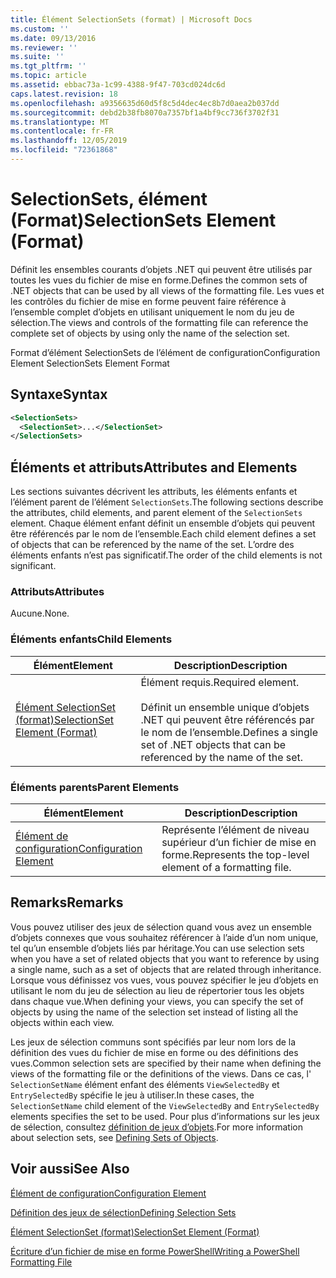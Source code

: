 ```yaml
---
title: Élément SelectionSets (format) | Microsoft Docs
ms.custom: ''
ms.date: 09/13/2016
ms.reviewer: ''
ms.suite: ''
ms.tgt_pltfrm: ''
ms.topic: article
ms.assetid: ebbac73a-1c99-4388-9f47-703cd024dc6d
caps.latest.revision: 18
ms.openlocfilehash: a9356635d60d5f8c5d4dec4ec8b7d0aea2b037dd
ms.sourcegitcommit: debd2b38fb8070a7357bf1a4bf9cc736f3702f31
ms.translationtype: MT
ms.contentlocale: fr-FR
ms.lasthandoff: 12/05/2019
ms.locfileid: "72361868"
---
```

# <a name="selectionsets-element-format"></a><span data-ttu-id="edafb-102">SelectionSets, élément (Format)</span><span class="sxs-lookup"><span data-stu-id="edafb-102">SelectionSets Element (Format)</span></span>

<span data-ttu-id="edafb-103">Définit les ensembles courants d’objets .NET qui peuvent être utilisés par toutes les vues du fichier de mise en forme.</span><span class="sxs-lookup"><span data-stu-id="edafb-103">Defines the common sets of .NET objects that can be used by all views of the formatting file.</span></span> <span data-ttu-id="edafb-104">Les vues et les contrôles du fichier de mise en forme peuvent faire référence à l’ensemble complet d’objets en utilisant uniquement le nom du jeu de sélection.</span><span class="sxs-lookup"><span data-stu-id="edafb-104">The views and controls of the formatting file can reference the complete set of objects by using only the name of the selection set.</span></span>

<span data-ttu-id="edafb-105">Format d’élément SelectionSets de l’élément de configuration</span><span class="sxs-lookup"><span data-stu-id="edafb-105">Configuration Element SelectionSets Element Format</span></span>

## <a name="syntax"></a><span data-ttu-id="edafb-106">Syntaxe</span><span class="sxs-lookup"><span data-stu-id="edafb-106">Syntax</span></span>

```xml
<SelectionSets>
  <SelectionSet>...</SelectionSet>
</SelectionSets>
```

## <a name="attributes-and-elements"></a><span data-ttu-id="edafb-107">Éléments et attributs</span><span class="sxs-lookup"><span data-stu-id="edafb-107">Attributes and Elements</span></span>

<span data-ttu-id="edafb-108">Les sections suivantes décrivent les attributs, les éléments enfants et l’élément parent de l’élément `SelectionSets`.</span><span class="sxs-lookup"><span data-stu-id="edafb-108">The following sections describe the attributes, child elements, and parent element of the `SelectionSets` element.</span></span> <span data-ttu-id="edafb-109">Chaque élément enfant définit un ensemble d’objets qui peuvent être référencés par le nom de l’ensemble.</span><span class="sxs-lookup"><span data-stu-id="edafb-109">Each child element defines a set of objects that can be referenced by the name of the set.</span></span> <span data-ttu-id="edafb-110">L’ordre des éléments enfants n’est pas significatif.</span><span class="sxs-lookup"><span data-stu-id="edafb-110">The order of the child elements is not significant.</span></span>

### <a name="attributes"></a><span data-ttu-id="edafb-111">Attributs</span><span class="sxs-lookup"><span data-stu-id="edafb-111">Attributes</span></span>

<span data-ttu-id="edafb-112">Aucune.</span><span class="sxs-lookup"><span data-stu-id="edafb-112">None.</span></span>

### <a name="child-elements"></a><span data-ttu-id="edafb-113">Éléments enfants</span><span class="sxs-lookup"><span data-stu-id="edafb-113">Child Elements</span></span>

|<span data-ttu-id="edafb-114">Élément</span><span class="sxs-lookup"><span data-stu-id="edafb-114">Element</span></span>|<span data-ttu-id="edafb-115">Description</span><span class="sxs-lookup"><span data-stu-id="edafb-115">Description</span></span>|
|-------------|-----------------|
|[<span data-ttu-id="edafb-116">Élément SelectionSet (format)</span><span class="sxs-lookup"><span data-stu-id="edafb-116">SelectionSet Element (Format)</span></span>](./selectionset-element-format.md)|<span data-ttu-id="edafb-117">Élément requis.</span><span class="sxs-lookup"><span data-stu-id="edafb-117">Required element.</span></span><br /><br /> <span data-ttu-id="edafb-118">Définit un ensemble unique d’objets .NET qui peuvent être référencés par le nom de l’ensemble.</span><span class="sxs-lookup"><span data-stu-id="edafb-118">Defines a single set of .NET objects that can be referenced by the name of the set.</span></span>|

### <a name="parent-elements"></a><span data-ttu-id="edafb-119">Éléments parents</span><span class="sxs-lookup"><span data-stu-id="edafb-119">Parent Elements</span></span>

|<span data-ttu-id="edafb-120">Élément</span><span class="sxs-lookup"><span data-stu-id="edafb-120">Element</span></span>|<span data-ttu-id="edafb-121">Description</span><span class="sxs-lookup"><span data-stu-id="edafb-121">Description</span></span>|
|-------------|-----------------|
|[<span data-ttu-id="edafb-122">Élément de configuration</span><span class="sxs-lookup"><span data-stu-id="edafb-122">Configuration Element</span></span>](./configuration-element-format.md)|<span data-ttu-id="edafb-123">Représente l’élément de niveau supérieur d’un fichier de mise en forme.</span><span class="sxs-lookup"><span data-stu-id="edafb-123">Represents the top-level element of a formatting file.</span></span>|

## <a name="remarks"></a><span data-ttu-id="edafb-124">Remarks</span><span class="sxs-lookup"><span data-stu-id="edafb-124">Remarks</span></span>

<span data-ttu-id="edafb-125">Vous pouvez utiliser des jeux de sélection quand vous avez un ensemble d’objets connexes que vous souhaitez référencer à l’aide d’un nom unique, tel qu’un ensemble d’objets liés par héritage.</span><span class="sxs-lookup"><span data-stu-id="edafb-125">You can use selection sets when you have a set of related objects that you want to reference by using a single name, such as a set of objects that are related through inheritance.</span></span> <span data-ttu-id="edafb-126">Lorsque vous définissez vos vues, vous pouvez spécifier le jeu d’objets en utilisant le nom du jeu de sélection au lieu de répertorier tous les objets dans chaque vue.</span><span class="sxs-lookup"><span data-stu-id="edafb-126">When defining your views, you can specify the set of objects by using the name of the selection set instead of listing all the objects within each view.</span></span>

<span data-ttu-id="edafb-127">Les jeux de sélection communs sont spécifiés par leur nom lors de la définition des vues du fichier de mise en forme ou des définitions des vues.</span><span class="sxs-lookup"><span data-stu-id="edafb-127">Common selection sets are specified by their name when defining the views of the formatting file or the definitions of the views.</span></span> <span data-ttu-id="edafb-128">Dans ce cas, l' `SelectionSetName` élément enfant des éléments `ViewSelectedBy` et `EntrySelectedBy` spécifie le jeu à utiliser.</span><span class="sxs-lookup"><span data-stu-id="edafb-128">In these cases, the `SelectionSetName` child element of the `ViewSelectedBy` and `EntrySelectedBy` elements specifies the set to be used.</span></span> <span data-ttu-id="edafb-129">Pour plus d’informations sur les jeux de sélection, consultez [définition de jeux d’objets](./defining-selection-sets.md).</span><span class="sxs-lookup"><span data-stu-id="edafb-129">For more information about selection sets, see [Defining Sets of Objects](./defining-selection-sets.md).</span></span>

## <a name="see-also"></a><span data-ttu-id="edafb-130">Voir aussi</span><span class="sxs-lookup"><span data-stu-id="edafb-130">See Also</span></span>

[<span data-ttu-id="edafb-131">Élément de configuration</span><span class="sxs-lookup"><span data-stu-id="edafb-131">Configuration Element</span></span>](./configuration-element-format.md)

[<span data-ttu-id="edafb-132">Définition des jeux de sélection</span><span class="sxs-lookup"><span data-stu-id="edafb-132">Defining Selection Sets</span></span>](./defining-selection-sets.md)

[<span data-ttu-id="edafb-133">Élément SelectionSet (format)</span><span class="sxs-lookup"><span data-stu-id="edafb-133">SelectionSet Element (Format)</span></span>](./selectionset-element-format.md)

[<span data-ttu-id="edafb-134">Écriture d’un fichier de mise en forme PowerShell</span><span class="sxs-lookup"><span data-stu-id="edafb-134">Writing a PowerShell Formatting File</span></span>](./writing-a-powershell-formatting-file.md)

